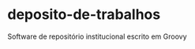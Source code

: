 deposito-de-trabalhos
=====================

Software de repositório institucional escrito em Groovy
